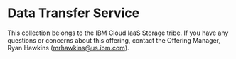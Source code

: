 # Data Transfer Service

This collection belongs to the IBM Cloud IaaS Storage tribe. If you have any questions or concerns about this offering, contact the Offering Manager, Ryan Hawkins (mrhawkins@us.ibm.com).
